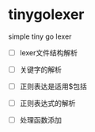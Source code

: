# tinygolexer
simple tiny go lexer

* [ ] lexer文件结构解析
* [ ] 关键字的解析
* [ ] 正则表达是适用$包括
* [ ] 正则表达式的解析
* [ ] 处理函数添加


